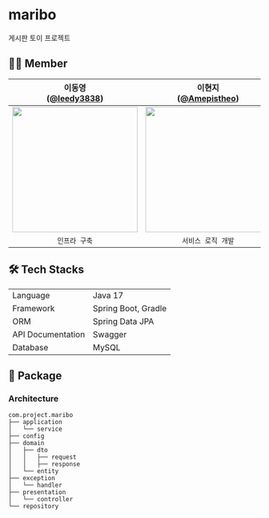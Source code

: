 # maribo
게시판 토이 프로젝트
  
## 🧚‍♀️ Member 
| 이동영<br/>([@leedy3838](https://github.com/leedy3838)) | 이현지<br/>([@Amepistheo](https://github.com/Amepistheo)) |
| :---: | :---: |
| <img width="250" src="https://avatars.githubusercontent.com/u/43364585?v=4"/> | <img width="250" src="https://avatars.githubusercontent.com/u/110108243?v=4"/> |
| `인프라 구축`  | `서비스 로직 개발`|

## 🛠 Tech Stacks
<table>
   <tr><td>Language</td><td>Java 17</td></tr>
   <tr><td>Framework</td><td>Spring Boot, Gradle</td></tr>
   <tr><td>ORM</td><td>Spring Data JPA</td></tr>
   <tr><td>API Documentation</td><td>Swagger</td></tr>
   <tr><td>Database</td><td>MySQL</td></tr>
</table>

## 📄 Package
### Architecture
```
com.project.maribo
├── application
│   └── service
├── config
├── domain
│   ├── dto
│   │   ├── request
│   │   ├── response
│   └── entity
├── exception
│   └── handler
├── presentation
│   └── controller
└── repository
```

